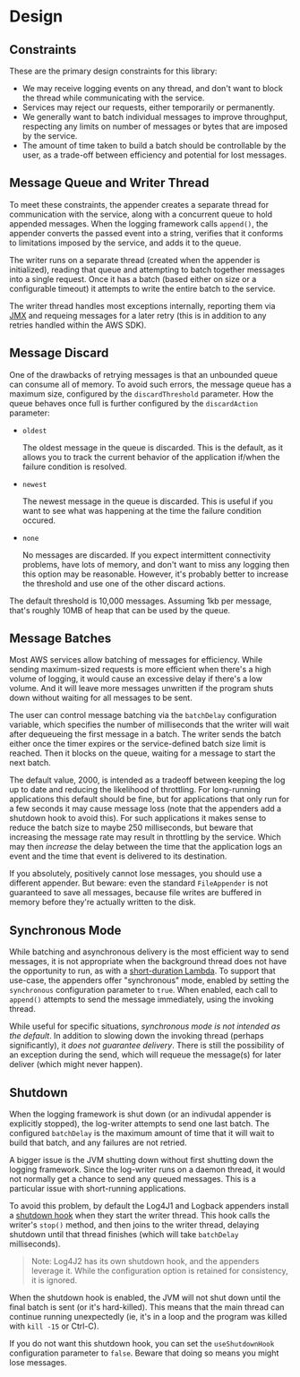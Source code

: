 # Design

## Constraints

These are the primary design constraints for this library:

* We may receive logging events on any thread, and don't want to block the thread while communicating
  with the service.
* Services may reject our requests, either temporarily or permanently.
* We generally want to batch individual messages to improve throughput, respecting any limits on
  number of messages or bytes that are imposed by the service.
* The amount of time taken to build a batch should be controllable by the user, as a trade-off
  between efficiency and potential for lost messages.


## Message Queue and Writer Thread

To meet these constraints, the appender creates a separate thread for communication with the service,
along with a concurrent queue to hold appended messages. When the logging framework calls `append()`,
the appender converts the passed event into a string, verifies that it conforms to limitations imposed
by the service, and adds it to the queue.

The writer runs on a separate thread (created when the appender is initialized), reading that queue
and attempting to batch together messages into a single request. Once it has a batch (based either
on size or a configurable timeout) it attempts to write the entire batch to the service.

The writer thread handles most exceptions internally, reporting them via [JMX](jmx.md) and requeing
messages for a later retry (this is in addition to any retries handled within the AWS SDK).


## Message Discard

One of the drawbacks of retrying messages is that an unbounded queue can consume all of memory.
To avoid such errors, the message queue has a maximum size, configured by the `discardThreshold`
parameter. How the queue behaves once full is further configured by the `discardAction` parameter:

* `oldest`

  The oldest message in the queue is discarded. This is the default, as it allows you to
  track the current behavior of the application if/when the failure condition is resolved.

* `newest`

  The newest message in the queue is discarded. This is useful if you want to see what
  was happening at the time the failure condition occured.

* `none`

  No messages are discarded. If you expect intermittent connectivity problems, have lots of
  memory, and don't want to miss any logging then this option may be reasonable. However, it's
  probably better to increase the threshold and use one of the other discard actions.

The default threshold is 10,000 messages. Assuming 1kb per message, that's roughly 10MB of heap
that can be used by the queue. 


## Message Batches

Most AWS services allow batching of messages for efficiency. While sending maximum-sized requests is
more efficient when there's a high volume of logging, it would cause an excessive delay if there's a
low volume. And it will leave more messages unwritten if the program shuts down without waiting for
all messages to be sent.

The user can control message batching via the `batchDelay` configuration variable, which specifies
the number of milliseconds that the writer will wait after dequeueing the first message in a batch.
The writer sends the batch either once the timer expires or the service-defined batch size limit is
reached. Then it blocks on the queue, waiting for a message to start the next batch.

The default value, 2000, is intended as a tradeoff between keeping the log up to date and reducing
the likelihood of throttling. For long-running applications this default should be fine, but for
applications that only run for a few seconds it may cause message loss (note that the appenders
add a shutdown hook to avoid this). For such applications it makes sense to reduce the batch size
to maybe 250 milliseconds, but beware that increasing the message rate may result in throttling
by the service. Which may then _increase_ the delay between the time that the application logs an
event and the time that event is delivered to its destination.

If you absolutely, positively cannot lose messages, you should use a different appender. But beware:
even the standard `FileAppender` is not guaranteed to save all messages, because file writes are
buffered in memory before they're actually written to the disk.


## Synchronous Mode

While batching and asynchronous delivery is the most efficient way to send messages, it is not
appropriate when the background thread does not have the opportunity to run, as with a [short-duration
Lambda](http://blog.kdgregory.com/2019/01/multi-threaded-programming-with-aws.html). To support that
use-case, the appenders offer "synchronous" mode, enabled by setting the `synchronous` configuration
parameter to `true`. When enabled, each call to `append()` attempts to send the message immediately,
using the invoking thread.

While useful for specific situations, _synchronous mode is not intended as the default_. In addition
to slowing down the invoking thread (perhaps significantly), it _does not guarantee delivery_. There
is still the possibility of an exception during the send, which will requeue the message(s) for later
deliver (which might never happen).


## Shutdown

When the logging framework is shut down (or an indivudal appender is explicitly stopped), the
log-writer attempts to send one last batch. The configured `batchDelay` is the maximum amount
of time that it will wait to build that batch, and any failures are not retried.

A bigger issue is the JVM shutting down without first shutting down the logging framework. Since the
log-writer runs on a daemon thread, it would not normally get a chance to send any queued messages.
This is a particular issue with short-running applications.

To avoid this problem, by default the Log4J1 and Logback appenders install a
[shutdown hook](https://docs.oracle.com/javase/8/docs/api/java/lang/Runtime.html#addShutdownHook)
when they start the writer thread. This hook calls the writer's `stop()` method, and then
joins to the writer thread, delaying shutdown until that thread finishes (which will take
`batchDelay` milliseconds).

> Note: Log4J2 has its own shutdown hook, and the appenders leverage it. While the configuration
  option is retained for consistency, it is ignored.

When the shutdown hook is enabled, the JVM will not shut down until the final batch is sent (or it's
hard-killed). This means that the main thread can continue running unexpectedly (ie, it's in a loop
and the program was killed with `kill -15` or Ctrl-C).

If you do not want this shutdown hook, you can set the `useShutdownHook` configuration parameter
to `false`. Beware that doing so means you might lose messages.
